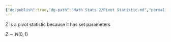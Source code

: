 ```yaml
---
{"dg-publish":true,"dg-path":"Math Stats 2/Pivot Statistic.md","permalink":"/math-stats-2/pivot-statistic/","created":"2025-03-21T20:05:07.055-04:00","updated":"2025-07-07T17:32:42.521-04:00"}
---
```


$Z$ is a pivot statistic because it has set parameters

$Z\sim N(0,1)$
